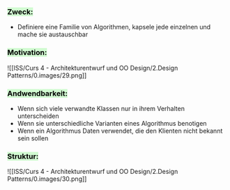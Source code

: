 
### <mark style="background: #BBFABBA6;">Zweck:</mark>

- Definiere eine Familie von Algorithmen, kapsele jede einzelnen und mache sie austauschbar


### <mark style="background: #BBFABBA6;">Motivation:</mark>


![[ISS/Curs 4 - Architekturentwurf und OO Design/2.Design Patterns/0.images/29.png]]


### <mark style="background: #BBFABBA6;">Andwendbarkeit:</mark>

- Wenn sich viele verwandte Klassen nur in ihrem Verhalten unterscheiden
- Wenn sie unterschiedliche Varianten eines Algorithmus benotigen
- Wenn ein Algorithmus Daten verwendet, die den Klienten nicht bekannt sein sollen


### <mark style="background: #BBFABBA6;">Struktur:</mark>


![[ISS/Curs 4 - Architekturentwurf und OO Design/2.Design Patterns/0.images/30.png]]
